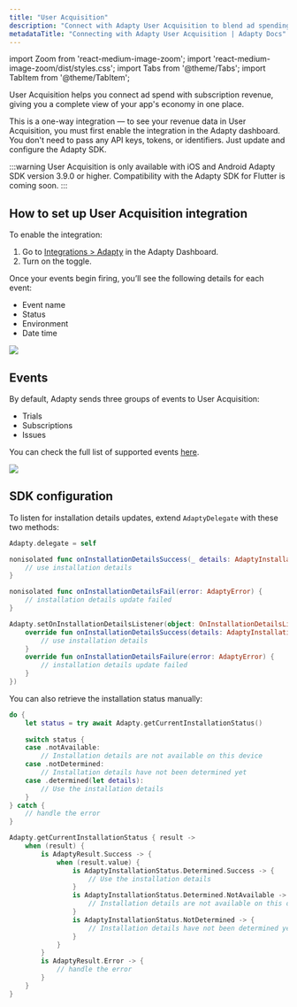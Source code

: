 ```yaml
---
title: "User Acquisition"
description: "Connect with Adapty User Acquisition to blend ad spending and subscription revenue and see the whole app economy in one place."
metadataTitle: "Connecting with Adapty User Acquisition | Adapty Docs"
---
```


import Zoom from 'react-medium-image-zoom';
import 'react-medium-image-zoom/dist/styles.css';
import Tabs from '@theme/Tabs';
import TabItem from '@theme/TabItem';

User Acquisition helps you connect ad spend with subscription revenue, giving you a complete view of your app's economy in one place. 

This is a one-way integration — to see your revenue data in User Acquisition, you must first enable the integration in the Adapty dashboard. You don't need to pass any API keys, tokens, or identifiers. Just update and configure the Adapty SDK.

:::warning
User Acquisition is only available with iOS and Android Adapty SDK version 3.9.0 or higher. Compatibility with the Adapty SDK for Flutter is coming soon.
:::

## How to set up User Acquisition integration
To enable the integration:
1. Go to [Integrations > Adapty](https://app.adapty.io/integrations/user-acquisition) in the Adapty Dashboard.
2. Turn on the toggle.

Once your events begin firing, you’ll see the following details for each event:
- Event name
- Status
- Environment
- Date time

<Zoom>
  <img src={require('./img/toggle-ua.png').default}
  style={{
    border: '1px solid #727272', /* border width and color */
    width: '700px', /* image width */
    display: 'block', /* for alignment */
    margin: '0 auto' /* center alignment */
  }}
/>
</Zoom>

## Events

By default, Adapty sends three groups of events to User Acquisition:
- Trials
- Subscriptions
- Issues

You can check the full list of supported events [here](events.md).

<Zoom>
  <img src={require('./img/events-ua.png').default}
  style={{
    border: '1px solid #727272', /* border width and color */
    width: '700px', /* image width */
    display: 'block', /* for alignment */
    margin: '0 auto' /* center alignment */
  }}
/>
</Zoom>

## SDK configuration

To listen for installation details updates, extend `AdaptyDelegate` with these two methods:

<Tabs groupId="current-os" queryString>
<TabItem value="swift" label="Swift" default>

```swift showLineNumbers
Adapty.delegate = self

nonisolated func onInstallationDetailsSuccess(_ details: AdaptyInstallationDetails) {
    // use installation details
}

nonisolated func onInstallationDetailsFail(error: AdaptyError) {
    // installation details update failed
}
```

</TabItem>

<TabItem value="android" label="Kotlin">

```kotlin showLineNumbers
Adapty.setOnInstallationDetailsListener(object: OnInstallationDetailsListener {
    override fun onInstallationDetailsSuccess(details: AdaptyInstallationDetails) {
        // use installation details
    }
    override fun onInstallationDetailsFailure(error: AdaptyError) {
        // installation details update failed
    }
})
```

</TabItem>
</Tabs>

You can also retrieve the installation status manually:

<Tabs groupId="current-os" queryString>
<TabItem value="swift" label="Swift" default>

```swift showLineNumbers
do {
    let status = try await Adapty.getCurrentInstallationStatus()
    
    switch status {
    case .notAvailable:
        // Installation details are not available on this device
    case .notDetermined:
        // Installation details have not been determined yet
    case .determined(let details):
        // Use the installation details
    }
} catch {
    // handle the error
}
```

</TabItem>
<TabItem value="android" label="Kotlin">

```kotlin showLineNumbers
Adapty.getCurrentInstallationStatus { result ->
    when (result) {
        is AdaptyResult.Success -> {
            when (result.value) {
                is AdaptyInstallationStatus.Determined.Success -> {
                    // Use the installation details
                }
                is AdaptyInstallationStatus.Determined.NotAvailable -> {
                    // Installation details are not available on this device
                }
                is AdaptyInstallationStatus.NotDetermined -> {
                    // Installation details have not been determined yet
                }
            }
        }
        is AdaptyResult.Error -> {
            // handle the error
        }
    }
}
```

</TabItem>
</Tabs>